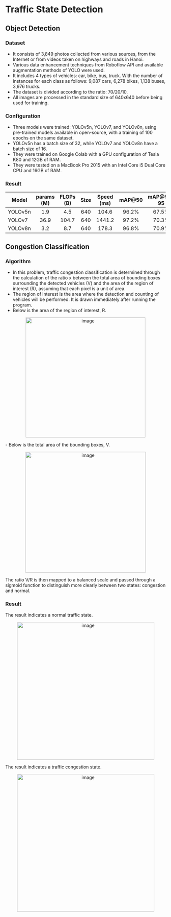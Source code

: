 # Traffic State Detection

## Object Detection

### Dataset
- It consists of 3,849 photos collected from various sources, from the Internet or from videos taken on highways and roads in Hanoi.
- Various data enhancement techniques from Roboflow API and available augmentation methods of YOLO were used.
- It includes 4 types of vehicles: car, bike, bus, truck. With the number of instances for each class as follows: 9,087 cars, 6,278 bikes, 1,138 buses, 3,976 trucks.
- The dataset is divided according to the ratio: 70/20/10.
- All images are processed in the standard size of 640x640 before being used for training.

### Configuration
- Three models were trained: YOLOv5n, YOLOv7, and YOLOv8n, using pre-trained models available in open-source, with a training of 100 epochs on the same dataset.
- YOLOv5n has a batch size of 32, while YOLOv7 and YOLOv8n have a batch size of 16.
- They were trained on Google Colab with a GPU configuration of Tesla K80 and 12GB of RAM.
- They were tested on a MacBook Pro 2015 with an Intel Core i5 Dual Core CPU and 16GB of RAM.

### Result
| Model | params (M) | FLOPs (B) | Size | Speed (ms) | mAP@50 | mAP@50-95
| --- | :---: | :---: | :---: | :---: | :---: | :---: |
| YOLOv5n | 1.9 | 4.5 | 640 | 104.6 | 96.2% | 67.5% |
| YOLOv7 | 36.9 | 104.7 | 640 | 1441.2 | 97.2% | 70.3% |
| YOLOv8n | 3.2 | 8.7 | 640 | 178.3 | 96.8% | 70.9% |

## Congestion Classification

### Algorithm
- In this problem, traffic congestion classification is determined through the calculation of the ratio x between the total area of bounding boxes surrounding the detected vehicles (V) and the area of the region of interest (R), assuming that each pixel is a unit of area.
- The region of interest is the area where the detection and counting of vehicles will be performed. It is drawn immediately after running the program.
- Below is the area of the region of interest, R.
<p align="center">
<img width="376" alt="image" src="https://github.com/duongngockhanh/traffic-state-detection/assets/87640587/8a855f2f-aacf-4109-b666-7e6e7ab14443">
</p>
- Below is the total area of the bounding boxes, V.
<p align="center">
<img width="378" alt="image" src="https://github.com/duongngockhanh/traffic-state-detection/assets/87640587/58cc04bb-e194-40e4-b568-17ab6f72f5d7">
</p>
The ratio V/R is then mapped to a balanced scale and passed through a sigmoid function to distinguish more clearly between two states: congestion and normal.

### Result
The result indicates a normal traffic state.
<p align="center">
<img width="431" alt="image" src="https://github.com/duongngockhanh/traffic-state-detection/assets/87640587/f07818bb-9d14-4f8c-985d-7f53da2c4531">
</p>
The result indicates a traffic congestion state.
<p align="center">
<img width="431" alt="image" src="https://github.com/duongngockhanh/traffic-state-detection/assets/87640587/e2f932d4-2b01-4c9b-88d7-7d7052e8de86">
 </p>
